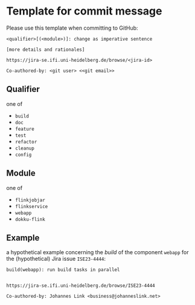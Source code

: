 
# Template for commit message

Please use this template when committing to GitHub:

```
<qualifier>[(<module>)]: change as imperative sentence

[more details and rationales]

https://jira-se.ifi.uni-heidelberg.de/browse/<jira-id>

Co-authored-by: <git user> <<git email>>
```


## Qualifier 

one of 
   
 * `build` 
 * `doc` 
 * `feature` 
 * `test` 
 * `refactor` 
 * `cleanup` 
 * `config` 

## Module 

one of 

  * `flinkjobjar` 
  * `flinkservice` 
  * `webapp` 
  * `dokku-flink` 


## Example

a hypothetical example 
concerning the _build_ of the component `webapp`
for the (hypothetical) Jira issue `ISE23-4444`: 

```
build(webapp): run build tasks in parallel


https://jira-se.ifi.uni-heidelberg.de/browse/ISE23-4444

Co-authored-by: Johannes Link <business@johanneslink.net>
```


